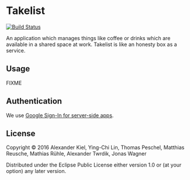 # Takelist

[![Build Status](https://travis-ci.org/alexanderkiel/takelist.svg?branch=master)](https://travis-ci.org/alexanderkiel/takelist)

An application which manages things like coffee or drinks which are available in a shared space at work. Takelist is like an honesty box as a service.

## Usage

FIXME

## Authentication

We use [Google Sign-In for server-side apps][1].

## License

Copyright © 2016 Alexander Kiel, Ying-Chi Lin, Thomas Peschel, Matthias Reusche, Mathias Rühle, Alexander Twrdik, Jonas Wagner

Distributed under the Eclipse Public License either version 1.0 or (at
your option) any later version.

[1]: <https://developers.google.com/identity/sign-in/web/server-side-flow>
